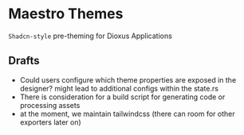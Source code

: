# Maestro Themes

`Shadcn-style` pre-theming for Dioxus Applications

## Drafts

- Could users configure which theme properties are exposed in the designer? might lead to additional configs within the state.rs
- There is consideration for a build script for generating code or processing assets
- at the moment, we maintain tailwindcss (there can room for other exporters later on)
